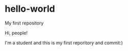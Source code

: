 # hello-world
My first repository

Hi, people!

I'm a student and this is my first reporitory and commit:)
